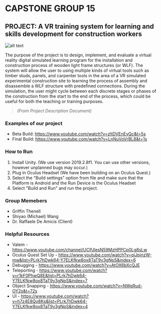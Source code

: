 # CAPSTONE GROUP 15

## PROJECT: A VR training system for learning and skills development for construction workers
![alt text](https://i.pinimg.com/originals/b3/90/ce/b390ceab2d88238a0c8903f12e18d79a.jpg "Placeholder Image till We Can Have One of Our Own")


The purpose of the project is to design, implement, and evaluate a virtual reality digital simulated
learning program for the installation and construction process of wooden light frame structures (or WLF).
The system will allow the user to using multiple kinds of virtual tools such as timber studs, panels, and
carpenter tools in the area of a VR simulated experimental construction site to learning the process of
assembly and disassemble a WLF structure with predefined connections. During the simulation, the user
might cycle between each discrete stages or phases of the construction from the start to the end of the
process, which could be useful for both the teaching or training purposes.
> *(From Project Description Document)*

### Examples of our project
- Beta Build: https://www.youtube.com/watch?v=zltDVEnEyQc&t=5s
- Final Build: https://www.youtube.com/watch?v=LnNuVoVrBL8&t=1s

### How to Run
1. Install Unity. (We use version 2019.2.8f1. You can use other versions, however unplanned bugs may occur.)
2. Plug in Oculus Headset (We have been building on an Oculus Quest.)
3. Select the "Build settings" option from file and make sure that the Platform is Android and the Run Device is the Oculus Headset
4. Select "Build and Run" and run the project.

### Group Memebers
- Griffin Thenell
- Shiyao (Michael) Wang
- Dr. Raffaele De Amicis (Client)

### Helpful Resources
- Valem - https://www.youtube.com/channel/UCPJlesN59MzHPPCp0Lg8sLw
- Oculus Quest Set Up - https://www.youtube.com/watch?v=qiJpjnzW-mw&list=PLrk7hDwk64-Y7ELKfkw8ox8TaT9y3gNpS&index=6
- Debugging - https://www.youtube.com/watch?v=AtOX6bXcQJE
- Teleporting - https://www.youtube.com/watch?v=r1kF0PhwQ8E&list=PLrk7hDwk64-Y7ELKfkw8ox8TaT9y3gNpS&index=7
- Object Snapping - https://www.youtube.com/watch?v=NWgRud-OY2s&t=72s
- UI - https://www.youtube.com/watch?v=h7z4E8Qy8Ks&list=PLrk7hDwk64-Y7ELKfkw8ox8TaT9y3gNpS&index=4
